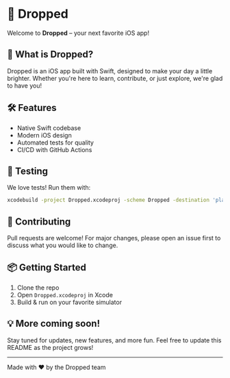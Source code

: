 # 🎉 Dropped

Welcome to **Dropped** – your next favorite iOS app!

## 🚀 What is Dropped?
Dropped is an iOS app built with Swift, designed to make your day a little brighter. Whether you're here to learn, contribute, or just explore, we're glad to have you!

## 🛠️ Features
- Native Swift codebase
- Modern iOS design
- Automated tests for quality
- CI/CD with GitHub Actions

## 🧪 Testing
We love tests! Run them with:

```sh
xcodebuild -project Dropped.xcodeproj -scheme Dropped -destination 'platform=iOS Simulator,name=iPhone 15,OS=latest' test
```

## 🤝 Contributing
Pull requests are welcome! For major changes, please open an issue first to discuss what you would like to change.

## 📦 Getting Started
1. Clone the repo
2. Open `Dropped.xcodeproj` in Xcode
3. Build & run on your favorite simulator

## 💡 More coming soon!
Stay tuned for updates, new features, and more fun. Feel free to update this README as the project grows!

---

Made with ❤️ by the Dropped team
